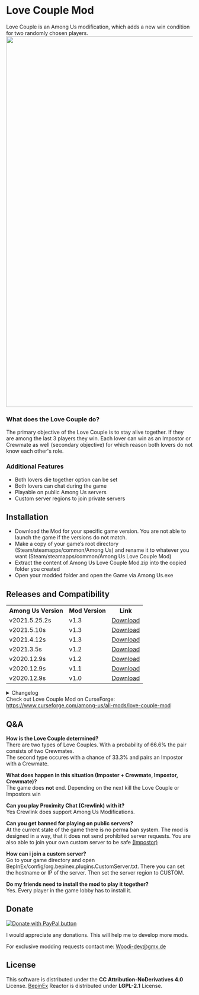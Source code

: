 # Love Couple Mod
Love Couple is an Among Us modification, which adds a new win condition for two randomly chosen players.
<img src ="Pics/LoveCoupleMod.png" width="1000"></img>

<h3>What does the Love Couple do?</h3>
The primary objective of the Love Couple is to stay alive together. If they are among the last 3 players they win.
Each lover can win as an Impostor or Crewmate as well (secondary objective) for which reason both lovers do not know each other's role.
<h3>Additional Features</h3>
<ul>
<li> Both lovers die together option can be set</li>
 <li> Both lovers can chat during the game </li>
<li> Playable on public Among Us servers</li>
<li> Custom server regions to join private servers</li>
</ul>

<h2> Installation </h2>
<ul>
<li>Download the Mod for your specific game version. You are not able to launch the game if the versions do not match.</li>
<li>Make a copy of your game’s root directory (Steam/steamapps/common/Among Us) and rename it to whatever you want (Steam/steamapps/common/Among Us Love Couple Mod) </li>
<li>Extract the content of Among Us Love Couple Mod.zip into the copied folder you created</li>
<li>Open your modded folder and open the Game via Among Us.exe</li>
</ul>
 
<h2>Releases and Compatibility</h2>
 
 <table style="width:100%">
  <tr>
    <th>Among Us Version</th>
    <th>Mod Version</th>
    <th>Link</th>
  </tr>
        <tr>
    <td>v2021.5.25.2s</td>
    <td>v1.3</td>
    <td><a href="https://github.com/Woodi-dev/Among-Us-Love-Couple-Mod/releases/download/v1.3_2021.5.25.2s/Among.Us.Love.Couple.Mod.v1.3.v2021.5.25.2s.zip">Download</></td>
  </tr>
       <tr>
    <td>v2021.5.10s</td>
    <td>v1.3</td>
    <td><a href="https://github.com/Woodi-dev/Among-Us-Love-Couple-Mod/releases/download/v1.3_2021.5.10s/Among.Us.Love.Couple.Mod.v1.3.v2021.5.10s.zip">Download</></td>
  </tr>
      <tr>
    <td>v2021.4.12s</td>
    <td>v1.3</td>
    <td><a href="https://github.com/Woodi-dev/Among-Us-Love-Couple-Mod/releases/download/v1.3_2021.4.12s/Among.Us.Love.Couple.Mod.v1.3.v2021.4.12s.zip">Download</></td>
  </tr>
     <tr>
    <td>v2021.3.5s</td>
    <td>v1.2</td>
    <td><a href="https://github.com/Woodi-dev/Among-Us-Love-Couple-Mod/releases/download/v1.2_2021.3.5s/Among.Us.Love.Couple.Mod.v1.2.v2021.3.5s.zip">Download</></td>
  </tr>
    <tr>
    <td>v2020.12.9s</td>
    <td>v1.2</td>
    <td><a href="https://github.com/Woodi-dev/Among-Us-Love-Couple-Mod/releases/download/v1.2_2020.12.9s/Among.Us.Love.Couple.Mod.1.2.zip">Download</></td>
  </tr>
   <tr>
    <td>v2020.12.9s</td>
    <td>v1.1</td>
    <td><a href="https://github.com/Woodi-dev/Among-Us-Love-Couple-Mod/releases/download/v1.1_2020.12.9s/Among.Us.Love.Couple.Mod.1.1.zip">Download</></td>
  </tr>

  <tr>
    <td>v2020.12.9s</td>
    <td>v1.0</td>
    <td><a href="https://github.com/Woodi-dev/Among-Us-Love-Couple-Mod/releases/download/v1.0_2020.12.9s/Among.Us.Love.Couple.Mod.1.0.zip">Download</></td>
  </tr>

</table>
<details>
  <summary>Changelog</summary>
   <h3>v1.3</h3>
 <ul>
 <li>Airship Update!</li>
 <li>several bug fixes</li>
 <li>v1.3 is not compatible with older Love Couple mod versions</li>
 </ul>
  <h3>v1.2</h3>
 <ul>
 <li>Fixed a bug: Love Couple was not be shown at Endscreen</li>
 </ul>
 <h3>v1.1</h3>
 <ul>
 <li>Fixed a bug: Love Couple does not win if one player disconnects with 4 players alive</li>
 </ul>
</details>
Check out Love Couple Mod on CurseForge: <a href="https://www.curseforge.com/among-us/all-mods/love-couple-mod">https://www.curseforge.com/among-us/all-mods/love-couple-mod</a>
<h2>Q&A</h2>
<p><b>How is the Love Couple determined?</b></br>
There are two types of Love Couples. With a probability of 66.6% the pair consists of two Crewmates.</br> The second type occures with a chance of 33.3% and pairs an Impostor with a Crewmate.</p>
<p><b>What does happen in this situation (Imposter + Crewmate, Impostor, Crewmate)?</b></br>
The game does <b>not</b> end. Depending on the next kill the Love Couple or Impostors win</p>
<p><b>Can you play Proximity Chat (Crewlink) with it?</b></br>
Yes Crewlink does support Among Us Modifications.</p>
<p><b>Can you get banned for playing on public servers?</b></br>
At the current state of the game there is no perma ban system. The mod is designed in a way, that it does not send prohibited server requests.
You are also able to join your own custom server to be safe <a href="https://github.com/Impostor/Impostor">(Impostor)</a></p>
<p><b>How can i join a custom server?</b></br>
Go to your game directory and open BepInEx/config/org.bepinex.plugins.CustomServer.txt. There you can set the hostname or IP of the server. Then set the server region to CUSTOM.</p>
<p><b>Do my friends need to install the mod to play it together?</b></br>
Yes. Every player in the game lobby has to install it.</p>
<h2>Donate</h2>

<a href="https://www.paypal.com/donate?hosted_button_id=TWGK7A9VBVPRU"><img src ="https://www.paypalobjects.com/en_US/DK/i/btn/btn_donateCC_LG.gif" alt="Donate with PayPal button" ></img></a>


I would appreciate any donations. This will help me to develop more mods.

For exclusive modding requests contact me: <a href="mailto:Woodi-dev@gmx.de">Woodi-dev@gmx.de</a>
<h2>License</h2>
<p>This software is distributed under the <b>CC Attribution-NoDerivatives 4.0</b> License.
<a href="https://github.com/BepInEx/BepInEx">BepinEx</a> Reactor is distributed under <b>LGPL-2.1</b> License.</p>
